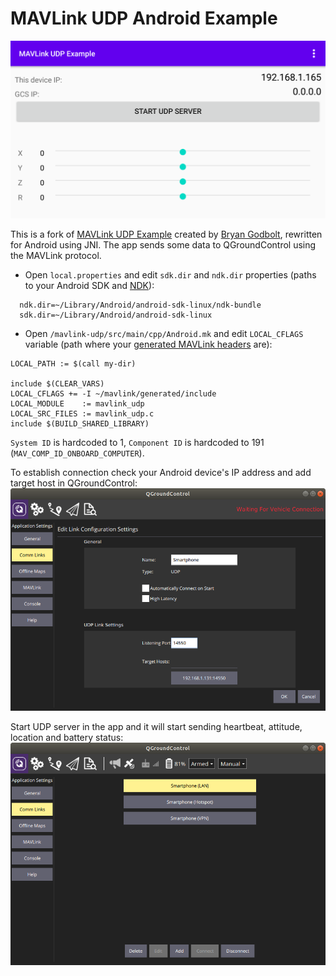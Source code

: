 MAVLink UDP Android Example
================

![screenshot](screenshots/pl.bezzalogowe.mavlink_en_002.png)

This is a fork of [MAVLink UDP Example](https://github.com/mavlink/mavlink/tree/master/examples/linux) created by [Bryan Godbolt](https://github.com/godbolt), rewritten for Android using JNI. The app sends some data to QGroundControl using the MAVLink protocol.

 - Open `local.properties` and edit `sdk.dir` and `ndk.dir` properties (paths to your Android SDK and [NDK](https://developer.android.com/ndk/downloads)):

```
  ndk.dir=~/Library/Android/android-sdk-linux/ndk-bundle
  sdk.dir=~/Library/Android/android-sdk-linux
```

 - Open `/mavlink-udp/src/main/cpp/Android.mk` and edit `LOCAL_CFLAGS` variable (path where your [generated MAVLink headers](https://mavlink.io/en/getting_started/generate_libraries.html) are):

```
LOCAL_PATH := $(call my-dir)

include $(CLEAR_VARS)
LOCAL_CFLAGS += -I ~/mavlink/generated/include
LOCAL_MODULE    := mavlink_udp
LOCAL_SRC_FILES := mavlink_udp.c
include $(BUILD_SHARED_LIBRARY)
```

`System ID` is hardcoded to 1, `Component ID` is hardcoded to 191 (`MAV_COMP_ID_ONBOARD_COMPUTER`).

To establish connection check your Android device's IP address and add target host in QGroundControl:
![screenshot](screenshots/pl.bezzalogowe.mavlink_en_003.png)

Start UDP server in the app and it will start sending heartbeat, attitude, location and battery status:
![screenshot](screenshots/pl.bezzalogowe.mavlink_en_004.png)
